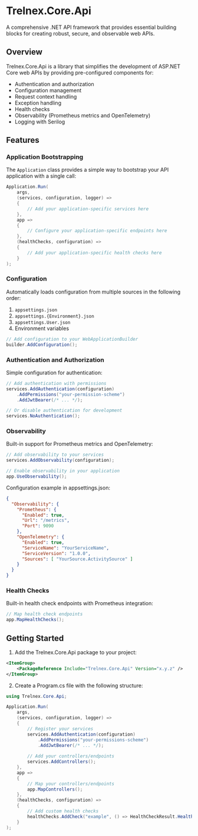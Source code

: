 # Trelnex.Core.Api

A comprehensive .NET API framework that provides essential building blocks for creating robust, secure, and observable web APIs.

## Overview

Trelnex.Core.Api is a library that simplifies the development of ASP.NET Core web APIs by providing pre-configured components for:

- Authentication and authorization
- Configuration management
- Request context handling
- Exception handling
- Health checks
- Observability (Prometheus metrics and OpenTelemetry)
- Logging with Serilog

## Features

### Application Bootstrapping

The `Application` class provides a simple way to bootstrap your API application with a single call:

```csharp
Application.Run(
    args,
    (services, configuration, logger) => 
    {
        // Add your application-specific services here
    },
    app => 
    {
        // Configure your application-specific endpoints here
    },
    (healthChecks, configuration) => 
    {
        // Add your application-specific health checks here
    }
);
```

### Configuration

Automatically loads configuration from multiple sources in the following order:
1. `appsettings.json`
2. `appsettings.{Environment}.json`
3. `appsettings.User.json`
4. Environment variables

```csharp
// Add configuration to your WebApplicationBuilder
builder.AddConfiguration();
```

### Authentication and Authorization

Simple configuration for authentication:

```csharp
// Add authentication with permissions
services.AddAuthentication(configuration)
    .AddPermissions("your-permission-scheme")
    .AddJwtBearer(/* ... */);

// Or disable authentication for development
services.NoAuthentication();
```

### Observability

Built-in support for Prometheus metrics and OpenTelemetry:

```csharp
// Add observability to your services
services.AddObservability(configuration);

// Enable observability in your application
app.UseObservability();
```

Configuration example in appsettings.json:

```json
{
  "Observability": {
    "Prometheus": {
      "Enabled": true,
      "Url": "/metrics",
      "Port": 9090
    },
    "OpenTelemetry": {
      "Enabled": true,
      "ServiceName": "YourServiceName",
      "ServiceVersion": "1.0.0",
      "Sources": [ "YourSource.ActivitySource" ]
    }
  }
}
```

### Health Checks

Built-in health check endpoints with Prometheus integration:

```csharp
// Map health check endpoints
app.MapHealthChecks();
```

## Getting Started

1. Add the Trelnex.Core.Api package to your project:

```xml
<ItemGroup>
    <PackageReference Include="Trelnex.Core.Api" Version="x.y.z" />
</ItemGroup>
```

2. Create a Program.cs file with the following structure:

```csharp
using Trelnex.Core.Api;

Application.Run(
    args,
    (services, configuration, logger) =>
    {
        // Register your services
        services.AddAuthentication(configuration)
            .AddPermissions("your-permissions-scheme")
            .AddJwtBearer(/* ... */);
            
        // Add your controllers/endpoints
        services.AddControllers();
    },
    app =>
    {
        // Map your controllers/endpoints
        app.MapControllers();
    },
    (healthChecks, configuration) =>
    {
        // Add custom health checks
        healthChecks.AddCheck("example", () => HealthCheckResult.Healthy());
    }
);
```
